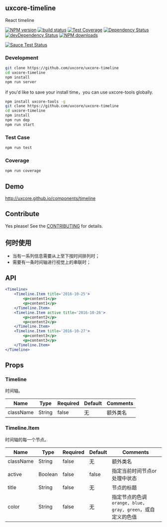 ## uxcore-timeline

React timeline

[![NPM version][npm-image]][npm-url]
[![build status][travis-image]][travis-url]
[![Test Coverage][coveralls-image]][coveralls-url]
[![Dependency Status][dep-image]][dep-url]
[![devDependency Status][devdep-image]][devdep-url] 
[![NPM downloads][downloads-image]][npm-url]

[![Sauce Test Status][sauce-image]][sauce-url]

[npm-image]: http://img.shields.io/npm/v/uxcore-timeline.svg?style=flat-square
[npm-url]: http://npmjs.org/package/uxcore-timeline
[travis-image]: https://img.shields.io/travis/uxcore/uxcore-timeline.svg?style=flat-square
[travis-url]: https://travis-ci.org/uxcore/uxcore-timeline
[coveralls-image]: https://img.shields.io/coveralls/uxcore/uxcore-timeline.svg?style=flat-square
[coveralls-url]: https://coveralls.io/r/uxcore/uxcore-timeline?branch=master
[dep-image]: http://img.shields.io/david/uxcore/uxcore-timeline.svg?style=flat-square
[dep-url]: https://david-dm.org/uxcore/uxcore-timeline
[devdep-image]: http://img.shields.io/david/dev/uxcore/uxcore-timeline.svg?style=flat-square
[devdep-url]: https://david-dm.org/uxcore/uxcore-timeline#info=devDependencies
[downloads-image]: https://img.shields.io/npm/dm/uxcore-timeline.svg
[sauce-image]: https://saucelabs.com/browser-matrix/uxcore-timeline.svg
[sauce-url]: https://saucelabs.com/u/uxcore-timeline


### Development

```sh
git clone https://github.com/uxcore/uxcore-timeline
cd uxcore-timeline
npm install
npm run server
```

if you'd like to save your install time，you can use uxcore-tools globally.

```sh
npm install uxcore-tools -g
git clone https://github.com/uxcore/uxcore-timeline
cd uxcore-timeline
npm install
npm run dep
npm run start
```

### Test Case

```sh
npm run test
```

### Coverage

```sh
npm run coverage
```

## Demo

http://uxcore.github.io/components/timeline

## Contribute

Yes please! See the [CONTRIBUTING](https://github.com/uxcore/uxcore/blob/master/CONTRIBUTING.md) for details.

## 何时使用

- 当有一系列信息需要从上至下按时间排列时；
- 需要有一条时间轴进行视觉上的串联时；

## API

```jsx
<Timeline>
    <Timeline.Item title='2016-10-25'>
        <p>content1</p>
        <p>content1</p>
    </Timeline.Item>
    <Timeline.Item active title='2016-10-26'>
        <p>content2</p>
        <p>content2</p>
    </Timeline.Item>
    <Timeline.Item title='2016-10-27'>
        <p>content3</p>
        <p>content3</p>
    </Timeline.Item>
</Timeline>
```

## Props

### Timeline

时间轴。

| Name | Type | Required | Default | Comments |
|---|---|---|---|---|
| className | String | false | 无 | 额外类名 |

### Timeline.Item

时间轴的每一个节点。

| Name | Type | Required | Default | Comments |
|---|---|---|---|---|
| className | String | false | 无 | 额外类名 |
| active | Boolean | false | false | 指定当前时间节点or处理中状态 |
| title | String | false | 无 | 节点的标题 |
| color | String | false | 无 | 指定节点的色调 `orange, blue, gray, green`，或自定义的色值 |
